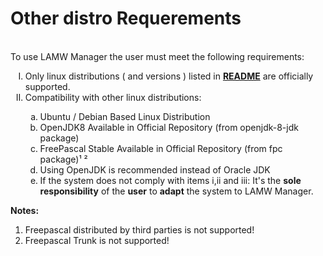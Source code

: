 # Other distro Requerements #

<p>
	<br>To use LAMW Manager the user must meet the following requirements:</br>
	<ol type="I">
		<li>Only linux distributions ( and versions ) listed in <a href="https://github.com/DanielOliveiraSouza/LAMW4Linux-installer/blob/master/README.md"><strong>README</strong></a> are officially supported.</li>
		<li>Compatibility with other linux distributions:</li>
		<ol type="a">
			<li>Ubuntu / Debian Based Linux Distribution</li>
			<li>OpenJDK8 Available in Official Repository (from openjdk-8-jdk package)</li>
			<li>FreePascal Stable Available in Official Repository (from fpc package)¹ ²</li>
			<li>Using OpenJDK is recommended instead of Oracle JDK</li>
			<li>If the system does not comply with items i,ii and iii:
			It's the <strong>sole responsibility</strong> of the <strong>user</strong> to <strong>adapt</strong> the system to LAMW Manager.</li>
		</ol>
	</ol>
	<Strong>Notes:</Strong>
	<ol type="1">
		<li>Freepascal distributed by third parties is not supported!</li>
		<li>Freepascal Trunk is not supported!</li>
	</ol>
</p>


 


